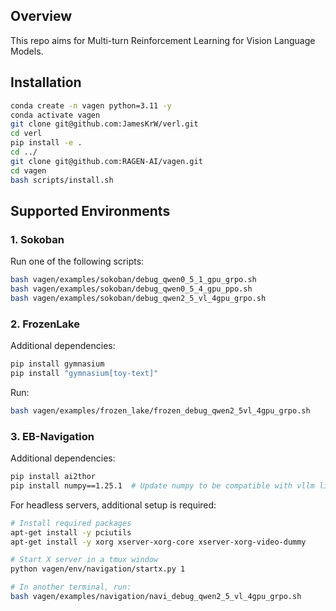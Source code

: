 ## Overview
This repo aims for Multi-turn Reinforcement Learning for Vision Language Models.

## Installation

```bash
conda create -n vagen python=3.11 -y
conda activate vagen
git clone git@github.com:JamesKrW/verl.git
cd verl
pip install -e .
cd ../
git clone git@github.com:RAGEN-AI/vagen.git
cd vagen
bash scripts/install.sh
```

## Supported Environments

### 1. Sokoban
Run one of the following scripts:
```bash
bash vagen/examples/sokoban/debug_qwen0_5_1_gpu_grpo.sh
bash vagen/examples/sokoban/debug_qwen0_5_4_gpu_ppo.sh
bash vagen/examples/sokoban/debug_qwen2_5_vl_4gpu_grpo.sh
```

### 2. FrozenLake
Additional dependencies:
```bash
pip install gymnasium
pip install "gymnasium[toy-text]"
```

Run:
```bash
bash vagen/examples/frozen_lake/frozen_debug_qwen2_5vl_4gpu_grpo.sh
```

### 3. EB-Navigation
Additional dependencies:
```bash
pip install ai2thor
pip install numpy==1.25.1  # Update numpy to be compatible with vllm library
```

For headless servers, additional setup is required:
```bash
# Install required packages
apt-get install -y pciutils
apt-get install -y xorg xserver-xorg-core xserver-xorg-video-dummy

# Start X server in a tmux window
python vagen/env/navigation/startx.py 1

# In another terminal, run:
bash vagen/examples/navigation/navi_debug_qwen2_5_vl_4gpu_grpo.sh
```